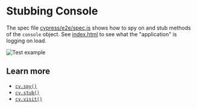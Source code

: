 # Stubbing Console

The spec file [cypress/e2e/spec.js](cypress/e2e/spec.js) shows how to spy on and stub methods of the `console` object. See [index.html](index.html) to see what the "application" is logging on load.

![Test example](images/console-example.png)

## Learn more

- [`cy.spy()`](https://on.cypress.io/spy)
- [`cy.stub()`](https://on.cypress.io/stub)
- [`cy.visit()`](https://on.cypress.io/visit)
